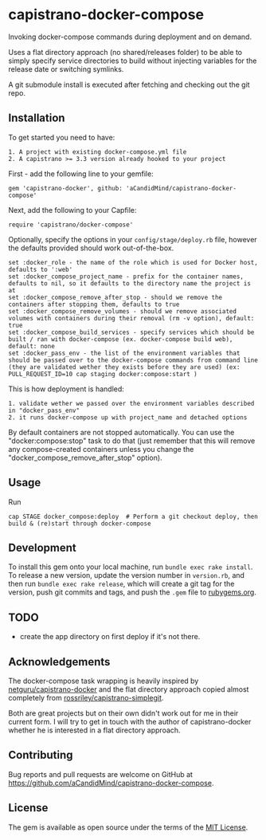# capistrano-docker-compose

Invoking docker-compose commands during deployment and on demand. 

Uses a flat directory approach (no shared/releases folder) to be able to simply specify service directories to build without injecting variables for the release date or switching symlinks.

A git submodule install is executed after fetching and checking out the git repo.

## Installation

To get started you need to have:

    1. A project with existing docker-compose.yml file
    2. A capistrano >= 3.3 version already hooked to your project

First - add the following line to your gemfile:

    gem 'capistrano-docker', github: 'aCandidMind/capistrano-docker-compose'

Next, add the following to your Capfile:

    require 'capistrano/docker-compose'

Optionally, specify the options in your `config/stage/deploy.rb` file, however the defaults provided should work out-of-the-box.

    set :docker_role - the name of the role which is used for Docker host, defaults to ':web'
    set :docker_compose_project_name - prefix for the container names, defaults to nil, so it defaults to the directory name the project is at
    set :docker_compose_remove_after_stop - should we remove the containers after stopping them, defaults to true
    set :docker_compose_remove_volumes - should we remove associated volumes with containers during their removal (rm -v option), default: true
    set :docker_compose_build_services - specify services which should be built / ran with docker-compose (ex. docker-compose build web), default: none
    set :docker_pass_env - the list of the environment variables that should be passed over to the docker-compose commands from command line (they are validated wether they exists before they are used) (ex: PULL_REQUEST_ID=10 cap staging docker:compose:start )


This is how deployment is handled:

    1. validate wether we passed over the environment variables described in "docker_pass_env"
    2. it runs docker-compose up with project_name and detached options

By default containers are not stopped automatically. You can use the "docker:compose:stop" task to do that (just remember that this will remove any compose-created containers unless you change the "docker_compose_remove_after_stop" option).



## Usage

Run

    cap STAGE docker_compose:deploy  # Perform a git checkout deploy, then build & (re)start through docker-compose


## Development

To install this gem onto your local machine, run `bundle exec rake install`. To release a new version, update the version number in `version.rb`, and then run `bundle exec rake release`, which will create a git tag for the version, push git commits and tags, and push the `.gem` file to [rubygems.org](https://rubygems.org).

## TODO

* create the app directory on first deploy if it's not there.


## Acknowledgements

The docker-compose task wrapping is heavily inspired by [netguru/capistrano-docker](https://github.com/netguru/capistrano-docker) and the flat directory approach copied almost completely from [rossriley/capistrano-simplegit](https://github.com/rossriley/capistrano-simplegit).

Both are great projects but on their own didn't work out for me in their current form. I will try to get in touch with the author of capistrano-docker whether he is interested in a flat directory approach.


## Contributing

Bug reports and pull requests are welcome on GitHub at https://github.com/aCandidMind/capistrano-docker-compose.


## License

The gem is available as open source under the terms of the [MIT License](http://opensource.org/licenses/MIT).

